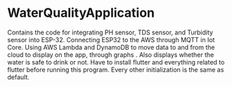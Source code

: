 # WaterQualityApplication
Contains the code for integrating PH sensor, TDS sensor, and Turbidity sensor into ESP-32. Connecting ESP32 to the AWS through MQTT in Iot Core. Using AWS Lambda and DynamoDB to move data to and from the cloud to display on the app, through graphs . Also displays whether the water is safe to drink or not.
Have to install flutter and everything related to flutter before running this program. Every other initialization is the same as default.
